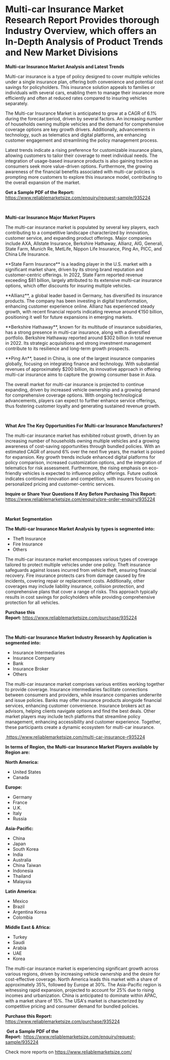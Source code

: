 <p><h1>Multi-car Insurance Market Research Report Provides thorough Industry Overview, which offers an In-Depth Analysis of Product Trends and New Market Divisions</h1></p><p><strong>Multi-car Insurance Market Analysis and Latest Trends</strong></p>
<p><p>Multi-car insurance is a type of policy designed to cover multiple vehicles under a single insurance plan, offering both convenience and potential cost savings for policyholders. This insurance solution appeals to families or individuals with several cars, enabling them to manage their insurance more efficiently and often at reduced rates compared to insuring vehicles separately.</p><p>The Multi-car Insurance Market is anticipated to grow at a CAGR of 6.1% during the forecast period, driven by several factors. An increasing number of households owning multiple vehicles and the demand for comprehensive coverage options are key growth drivers. Additionally, advancements in technology, such as telematics and digital platforms, are enhancing customer engagement and streamlining the policy management process.</p><p>Latest trends indicate a rising preference for customizable insurance plans, allowing customers to tailor their coverage to meet individual needs. The integration of usage-based insurance products is also gaining traction as consumers seek more value-driven options. Furthermore, the growing awareness of the financial benefits associated with multi-car policies is prompting more customers to explore this insurance model, contributing to the overall expansion of the market.</p></p>
<p><strong>Get a Sample PDF of the Report:&nbsp;</strong> <a href="https://www.reliablemarketsize.com/enquiry/request-sample/935224?utm_campaign=2413&utm_medium=2&utm_source=Github&utm_content=ia&utm_term=11032025&utm_id=multi-car-insurance">https://www.reliablemarketsize.com/enquiry/request-sample/935224</a></p>
<p>&nbsp;</p>
<p><strong>Multi-car Insurance Major Market Players</strong></p>
<p><p>The multi-car insurance market is populated by several key players, each contributing to a competitive landscape characterized by innovation, customer service, and expanding product offerings. Major companies include AXA, Allstate Insurance, Berkshire Hathaway, Allianz, AIG, Generali, State Farm, Munich Re, MetLife, Nippon Life Insurance, Ping An, PICC, and China Life Insurance.</p><p>**State Farm Insurance** is a leading player in the U.S. market with a significant market share, driven by its strong brand reputation and customer-centric offerings. In 2022, State Farm reported revenue exceeding $81 billion, largely attributed to its extensive multi-car insurance options, which offer discounts for insuring multiple vehicles.</p><p>**Allianz**, a global leader based in Germany, has diversified its insurance products. The company has been investing in digital transformation, enhancing customer experience online. Allianz has experienced steady growth, with recent financial reports indicating revenue around €150 billion, positioning it well for future expansions in emerging markets.</p><p>**Berkshire Hathaway**, known for its multitude of insurance subsidiaries, has a strong presence in multi-car insurance, along with a diversified portfolio. Berkshire Hathaway reported around $302 billion in total revenue in 2022. Its strategic acquisitions and strong investment management contribute to its resilience and long-term growth prospects.</p><p>**Ping An**, based in China, is one of the largest insurance companies globally, focusing on integrating finance and technology. With substantial revenues of approximately $200 billion, its innovative approach in offering multi-car insurance aims to capture the growing consumer base in Asia.</p><p>The overall market for multi-car insurance is projected to continue expanding, driven by increased vehicle ownership and a growing demand for comprehensive coverage options. With ongoing technological advancements, players can expect to further enhance service offerings, thus fostering customer loyalty and generating sustained revenue growth.</p></p>
<p>&nbsp;</p>
<p><strong>What Are The Key Opportunities For Multi-car Insurance Manufacturers?</strong></p>
<p><p>The multi-car insurance market has exhibited robust growth, driven by an increasing number of households owning multiple vehicles and a growing awareness of cost-saving opportunities through bundled policies. With an estimated CAGR of around 6% over the next five years, the market is poised for expansion. Key growth trends include enhanced digital platforms for policy comparison, increased customization options, and the integration of telematics for risk assessment. Furthermore, the rising emphasis on eco-friendly vehicles is expected to influence policy offerings. Future outlook indicates continued innovation and competition, with insurers focusing on personalized pricing and customer-centric services.</p></p>
<p><strong>Inquire or Share Your Questions If Any Before Purchasing This Report:</strong> <a href="https://www.reliablemarketsize.com/enquiry/pre-order-enquiry/935224?utm_campaign=2413&utm_medium=2&utm_source=Github&utm_content=ia&utm_term=11032025&utm_id=multi-car-insurance">https://www.reliablemarketsize.com/enquiry/pre-order-enquiry/935224</a></p>
<p>&nbsp;</p>
<p><strong>Market Segmentation</strong></p>
<p><strong>The Multi-car Insurance Market Analysis by types is segmented into:</strong></p>
<p><ul><li>Theft Insurance</li><li>Fire Insurance</li><li>Others</li></ul></p>
<p><p>The multi-car insurance market encompasses various types of coverage tailored to protect multiple vehicles under one policy. Theft insurance safeguards against losses incurred from vehicle theft, ensuring financial recovery. Fire insurance protects cars from damage caused by fire incidents, covering repair or replacement costs. Additionally, other coverages may include liability insurance, collision protection, and comprehensive plans that cover a range of risks. This approach typically results in cost savings for policyholders while providing comprehensive protection for all vehicles.</p></p>
<p><strong>Purchase this Report:&nbsp;</strong><a href="https://www.reliablemarketsize.com/purchase/935224?utm_campaign=2413&utm_medium=2&utm_source=Github&utm_content=ia&utm_term=11032025&utm_id=multi-car-insurance">https://www.reliablemarketsize.com/purchase/935224</a></p>
<p>&nbsp;</p>
<p><strong>The Multi-car Insurance Market Industry Research by Application is segmented into:</strong></p>
<p><ul><li>Insurance Intermediaries</li><li>Insurance Company</li><li>Bank</li><li>Insurance Broker</li><li>Others</li></ul></p>
<p><p>The multi-car insurance market comprises various entities working together to provide coverage. Insurance intermediaries facilitate connections between consumers and providers, while insurance companies underwrite and issue policies. Banks may offer insurance products alongside financial services, enhancing customer convenience. Insurance brokers act as advisors, helping clients navigate options and find the best deals. Other market players may include tech platforms that streamline policy management, enhancing accessibility and customer experience. Together, these participants create a dynamic ecosystem for multi-car insurance.</p></p>
<p><a href="https://www.reliablemarketsize.com/multi-car-insurance-r935224?utm_campaign=2413&utm_medium=2&utm_source=Github&utm_content=ia&utm_term=11032025&utm_id=multi-car-insurance">&nbsp;https://www.reliablemarketsize.com/multi-car-insurance-r935224</a></p>
<p><strong>In terms of Region, the Multi-car Insurance Market Players available by Region are:</strong></p>
<p>
    <p> <strong> North America: </strong>
        <ul>
            <li>United States</li>
            <li>Canada</li>
        </ul>
        </p> 
    <p> <strong> Europe: </strong>
        <ul>
            <li>Germany</li>
            <li>France</li>
            <li>U.K.</li>
            <li>Italy</li>
            <li>Russia</li>
        </ul>
        </p> 
    <p> <strong> Asia-Pacific: </strong>
        <ul>
            <li>China</li>
            <li>Japan</li>
            <li>South Korea</li>
            <li>India</li>
            <li>Australia</li>
            <li>China Taiwan</li>
            <li>Indonesia</li>
            <li>Thailand</li>
            <li>Malaysia</li>
        </ul>
        </p> 
    <p> <strong> Latin America: </strong>
        <ul>
            <li>Mexico</li>
            <li>Brazil</li>
            <li>Argentina Korea</li>
            <li>Colombia</li>
        </ul>
        </p> 
    <p> <strong> Middle East & Africa: </strong>
        <ul>
            <li>Turkey</li>
            <li>Saudi</li>
            <li>Arabia</li>
            <li>UAE</li>
            <li>Korea</li>
        </ul>
    </p>
    </p>
<p><p>The multi-car insurance market is experiencing significant growth across various regions, driven by increasing vehicle ownership and the desire for cost-effective coverage. North America leads this market with a share of approximately 35%, followed by Europe at 30%. The Asia-Pacific region is witnessing rapid expansion, projected to account for 25% due to rising incomes and urbanization. China is anticipated to dominate within APAC, with a market share of 15%. The USA's market is characterized by competitive pricing and consumer demand for bundled policies.</p></p>
<p><strong>Purchase this Report: </strong><a href="https://www.reliablemarketsize.com/purchase/935224?utm_campaign=2413&utm_medium=2&utm_source=Github&utm_content=ia&utm_term=11032025&utm_id=multi-car-insurance">https://www.reliablemarketsize.com/purchase/935224</a></p>
<p>&nbsp;<strong>Get a Sample PDF of the Report:&nbsp;&nbsp;</strong><a href="https://www.reliablemarketsize.com/enquiry/request-sample/935224?utm_campaign=2413&utm_medium=2&utm_source=Github&utm_content=ia&utm_term=11032025&utm_id=multi-car-insurance">https://www.reliablemarketsize.com/enquiry/request-sample/935224</a></p>
<p><strong></strong></p>
<p>Check more reports on <a href="https://www.reliablemarketsize.com/?utm_campaign=2413&utm_medium=2&utm_source=Github&utm_content=ia&utm_term=11032025&utm_id=multi-car-insurance">https://www.reliablemarketsize.com/</a></p>
